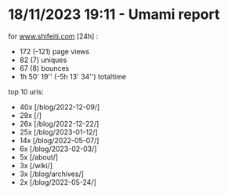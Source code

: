# 18/11/2023 19:11 - Umami report
for www.shifeiti.com [24h] :

 - 172 (-121) page views
 - 82 (7) uniques
 - 67 (8) bounces
 - 1h 50' 19'' (-5h 13' 34'') totaltime


top 10 urls:
 - 40x [/blog/2022-12-09/]
 - 29x [/]
 - 26x [/blog/2022-12-22/]
 - 25x [/blog/2023-01-12/]
 - 14x [/blog/2022-05-07/]
 - 6x [/blog/2023-02-03/]
 - 5x [/about/]
 - 3x [/wiki/]
 - 3x [/blog/archives/]
 - 2x [/blog/2022-05-24/]


